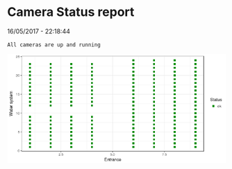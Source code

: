 Camera Status report
================
16/05/2017 - 22:18:44

    All cameras are up and running

![](camreport_files/figure-markdown_github/unnamed-chunk-2-1.png)
